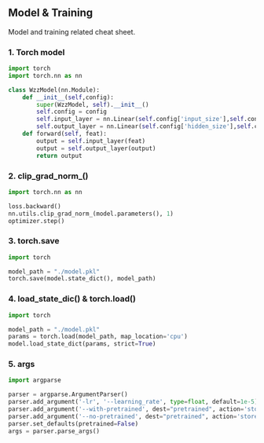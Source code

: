 ## Model & Training

Model and training related cheat sheet.

### 1. Torch model
```python
import torch
import torch.nn as nn

class WzzModel(nn.Module):
    def __init__(self,config):
        super(WzzModel, self).__init__()
        self.config = config
        self.input_layer = nn.Linear(self.config['input_size'],self.config['hidden_size'], bias=False)
        self.output_layer = nn.Linear(self.config['hidden_size'],self.config['output_size'])
    def forward(self, feat):
        output = self.input_layer(feat)
        output = self.output_layer(output)
        return output
```

### 2. clip_grad_norm_()
```python
import torch.nn as nn

loss.backward()
nn.utils.clip_grad_norm_(model.parameters(), 1)
optimizer.step()
```

### 3. torch.save
```python
import torch

model_path = "./model.pkl"
torch.save(model.state_dict(), model_path)
```

### 4. load_state_dic() & torch.load()
```python 
import torch

model_path = "./model.pkl"
params = torch.load(model_path, map_location='cpu')
model.load_state_dict(params, strict=True)
```

### 5. args
```python 
import argparse

parser = argparse.ArgumentParser()
parser.add_argument('-lr', '--learning_rate', type=float, default=1e-5)
parser.add_argument('--with-pretrained', dest="pretrained", action='store_true')
parser.add_argument('--no-pretrained', dest="pretrained", action='store_false')
parser.set_defaults(pretrained=False)
args = parser.parse_args()
```